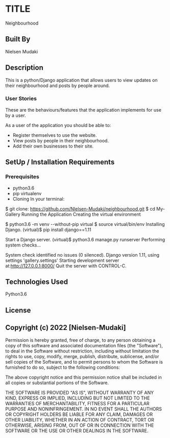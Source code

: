 # TITLE

Neighbourhood

## Built By

Nielsen Mudaki

## Description

This is a python/Django application that allows users to view updates on their neighbourhood and posts by people around.

### User Stories

These are the behaviours/features that the application implements for use by a user.

As a user of the application you should be able to:

* Register themselves to use the website.
* View posts by people in their neighbourhood.
* Add their own businesses to their site.

## SetUp / Installation Requirements

### Prerequisites

* python3.6
* pip virtualenv
* Cloning In your terminal:

$ git clone: <https://github.com/NIelsen-Mudaki/neighbourhood.git>
$ cd My-Gallery
Running the Application
Creating the virtual environment

$ python3.6 -m venv --without-pip virtual
$ source virtual/bin/env
Installing Django.
(virtual)$ pip install django==1.11

Start a Django server.
(virtual)$ python3.6 manage.py runserver
Performing system checks...

System check identified no issues (0 silenced).
Django version 1.11, using settings 'gallery.settings'
Starting development server at:<http://127.0.0.1:8000/>
Quit the server with CONTROL-C.

## Technologies Used

Python3.6

## License

## Copyright (c) 2022 [Nielsen-Mudaki]

Permission is hereby granted, free of charge, to any person obtaining a copy of this software and associated documentation files (the "Software"), to deal in the Software without restriction, including without limitation the rights to use, copy, modify, merge, publish, distribute, sublicense, and/or sell copies of the Software, and to permit persons to whom the Software is furnished to do so, subject to the following conditions:

The above copyright notice and this permission notice shall be included in all copies or substantial portions of the Software.

THE SOFTWARE IS PROVIDED "AS IS", WITHOUT WARRANTY OF ANY KIND, EXPRESS OR IMPLIED, INCLUDING BUT NOT LIMITED TO THE WARRANTIES OF MERCHANTABILITY, FITNESS FOR A PARTICULAR PURPOSE AND NONINFRINGEMENT. IN NO EVENT SHALL THE AUTHORS OR COPYRIGHT HOLDERS BE LIABLE FOR ANY CLAIM, DAMAGES OR OTHER LIABILITY, WHETHER IN AN ACTION OF CONTRACT, TORT OR OTHERWISE, ARISING FROM, OUT OF OR IN CONNECTION WITH THE SOFTWARE OR THE USE OR OTHER DEALINGS IN THE SOFTWARE.
